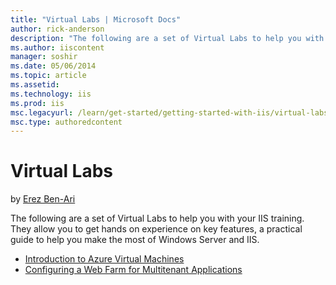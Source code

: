 ```yaml
---
title: "Virtual Labs | Microsoft Docs"
author: rick-anderson
description: "The following are a set of Virtual Labs to help you with your IIS training. They allow you to get hands on experience on key features, a practical guide to h..."
ms.author: iiscontent
manager: soshir
ms.date: 05/06/2014
ms.topic: article
ms.assetid: 
ms.technology: iis
ms.prod: iis
msc.legacyurl: /learn/get-started/getting-started-with-iis/virtual-labs
msc.type: authoredcontent
---
```

Virtual Labs
====================
by [Erez Ben-Ari](https://twitter.com/erezbenari)

The following are a set of Virtual Labs to help you with your IIS training. They allow you to get hands on experience on key features, a practical guide to help you make the most of Windows Server and IIS.

- [Introduction to Azure Virtual Machines](https://vlabs.holsystems.com/vlabs/msdn?eng=VLabs&auth=none&src=microsoft.holsystems.com&altadd=true&labid=9705)
- [Configuring a Web Farm for Multitenant Applications](https://go.microsoft.com/?linkid=9838460)